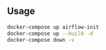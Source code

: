## Usage

```bash
docker-compose up airflow-init
docker-compose up --build -d
docker-compose down -v
```